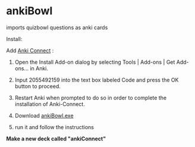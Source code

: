 # ankiBowl
imports quizbowl questions as anki cards


Install:

Add [Anki Connect](https://foosoft.net/projects/anki-connect/index.html) :
1. Open the Install Add-on dialog by selecting Tools | Add-ons | Get Add-ons... in Anki.
2. Input 2055492159 into the text box labeled Code and press the OK button to proceed.
3. Restart Anki when prompted to do so in order to complete the installation of Anki-Connect.

4. Download [ankiBowl.exe](ankiBowl.exe)
5. run it and follow the instructions

<b> Make a new deck called "ankiConnect" <b>
